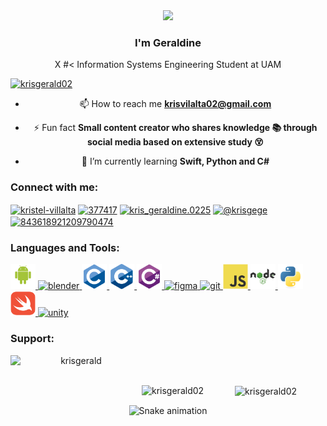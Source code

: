 <div id="header" align= "center">
 <img src="https://i.giphy.com/media/v1.Y2lkPTc5MGI3NjExZ3lxYXV4aWkyZ3ZjeWJpbm9jcnphdnM1dXR3MzF1bjZ5NDh1dGgxNyZlcD12MV9pbnRlcm5hbF9naWZfYnlfaWQmY3Q9Zw/LvgVkJnE8eAbkv4EMX/giphy.gif" width ="200" />


<h3 align="center">I'm Geraldine</h3>X
#< Information Systems Engineering Student at UAM</h1>

<p align="left"> <a href="https://github.com/ryo-ma/github-profile-trophy"><img src="https://github-profile-trophy.vercel.app/?username=krisgerald02" alt="krisgerald02" /></a> </p>

- 📫 How to reach me **krisvilalta02@gmail.com**

- ⚡ Fun fact **Small content creator who shares knowledge 📚 through social media based on extensive study 😵**

- 🌱 I’m currently learning **Swift, Python and C#**

<h3 align="left">Connect with me:</h3>
<p align="left">
<a href="https://linkedin.com/in/kristel-villalta" target="blank"><img align="center" src="https://raw.githubusercontent.com/rahuldkjain/github-profile-readme-generator/master/src/images/icons/Social/linked-in-alt.svg" alt="kristel-villalta" height="30" width="40" /></a>
<a href="https://es.stackoverflow.com/users/377417/kristel-geraldine-villalta-por" target="blank"><img align="center" src="https://raw.githubusercontent.com/rahuldkjain/github-profile-readme-generator/master/src/images/icons/Social/stack-overflow.svg" alt="377417" height="30" width="40" /></a>
<a href="https://instagram.com/kris_geraldine.0225" target="blank"><img align="center" src="https://raw.githubusercontent.com/rahuldkjain/github-profile-readme-generator/master/src/images/icons/Social/instagram.svg" alt="kris_geraldine.0225" height="30" width="40" /></a>
<a href="https://www.youtube.com/c/@krisgege" target="blank"><img align="center" src="https://raw.githubusercontent.com/rahuldkjain/github-profile-readme-generator/master/src/images/icons/Social/youtube.svg" alt="@krisgege" height="30" width="40" /></a>
<a href="https://discord.gg/843618921209790474" target="blank"><img align="center" src="https://raw.githubusercontent.com/rahuldkjain/github-profile-readme-generator/master/src/images/icons/Social/discord.svg" alt="843618921209790474" height="30" width="40" /></a>
</p>

<h3 align="left">Languages and Tools:</h3>
<p align="left"> <a href="https://developer.android.com" target="_blank" rel="noreferrer"> <img src="https://raw.githubusercontent.com/devicons/devicon/master/icons/android/android-original-wordmark.svg" alt="android" width="40" height="40"/> </a> <a href="https://www.blender.org/" target="_blank" rel="noreferrer"> <img src="https://download.blender.org/branding/community/blender_community_badge_white.svg" alt="blender" width="40" height="40"/> </a> <a href="https://www.cprogramming.com/" target="_blank" rel="noreferrer"> <img src="https://raw.githubusercontent.com/devicons/devicon/master/icons/c/c-original.svg" alt="c" width="40" height="40"/> </a> <a href="https://www.w3schools.com/cpp/" target="_blank" rel="noreferrer"> <img src="https://raw.githubusercontent.com/devicons/devicon/master/icons/cplusplus/cplusplus-original.svg" alt="cplusplus" width="40" height="40"/> </a> <a href="https://www.w3schools.com/cs/" target="_blank" rel="noreferrer"> <img src="https://raw.githubusercontent.com/devicons/devicon/master/icons/csharp/csharp-original.svg" alt="csharp" width="40" height="40"/> </a> <a href="https://www.figma.com/" target="_blank" rel="noreferrer"> <img src="https://www.vectorlogo.zone/logos/figma/figma-icon.svg" alt="figma" width="40" height="40"/> </a> <a href="https://git-scm.com/" target="_blank" rel="noreferrer"> <img src="https://www.vectorlogo.zone/logos/git-scm/git-scm-icon.svg" alt="git" width="40" height="40"/> </a> <a href="https://developer.mozilla.org/en-US/docs/Web/JavaScript" target="_blank" rel="noreferrer"> <img src="https://raw.githubusercontent.com/devicons/devicon/master/icons/javascript/javascript-original.svg" alt="javascript" width="40" height="40"/> </a> <a href="https://nodejs.org" target="_blank" rel="noreferrer"> <img src="https://raw.githubusercontent.com/devicons/devicon/master/icons/nodejs/nodejs-original-wordmark.svg" alt="nodejs" width="40" height="40"/> </a> <a href="https://www.python.org" target="_blank" rel="noreferrer"> <img src="https://raw.githubusercontent.com/devicons/devicon/master/icons/python/python-original.svg" alt="python" width="40" height="40"/> </a> <a href="https://developer.apple.com/swift/" target="_blank" rel="noreferrer"> <img src="https://raw.githubusercontent.com/devicons/devicon/master/icons/swift/swift-original.svg" alt="swift" width="40" height="40"/> </a> <a href="https://unity.com/" target="_blank" rel="noreferrer"> <img src="https://www.vectorlogo.zone/logos/unity3d/unity3d-icon.svg" alt="unity" width="40" height="40"/> </a> </p>

<h3 align="left">Support:</h3>
<p><a href="https://ko-fi.com/krisgerald"> 

<img align="left" src="https://cdn.ko-fi.com/cdn/kofi3.png?v=3" height="50" width="210" alt="krisgerald" /></a></p><br><br>

<p><img align="left" src="https://github-readme-stats.vercel.app/api/top-langs?username=krisgerald02&show_icons=true&locale=en&layout=compact" alt="krisgerald02" /></p>

<p>&nbsp;<img align="center" src="https://github-readme-stats.vercel.app/api?username=krisgerald02&show_icons=true&locale=en" alt="krisgerald02" /></p>

<img src="https://raw.githubusercontent.com/maurodesouza/maurodesouza/output/snake.svg" alt="Snake animation" />
